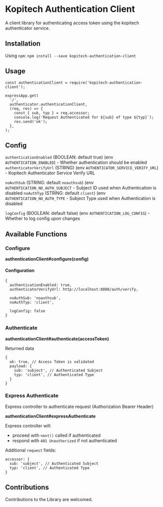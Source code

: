 # Kopitech Authentication Client
A client library for authenticating access token using the kopitech authenticator service.

## Installation
Using `npm`:
```npm install --save kopitech-authentication-client```

## Usage
```
const authenticationClient = require('kopitech-authentication-client');

expressApp.get(
  '/',
  authenticator.authenticationClient,
  (req, res) => {
    const { sub, typ } = req.accessor;
    console.log('Request Authenticated for ${sub} of type ${typ}`);
    res.send('ok');
  },
);
```

## Config
`authenticationEnabled` (BOOLEAN: default true) (env `AUTHENTICATION_ENABLED`) - Whether authentication should be enabled
`authenticatorVerifyUrl` (STRING) (env `AUTHENTICATOR_SERVICE_VERIFY_URL`) - Kopitech Authenticator Service Verify URL

`noAuthSub` (STRING: default `noauthsub`) (env `AUTHENTICATION_NO_AUTH_SUBJECT` - Subject ID used when Authentication is disabled
`noAuthTyp` (STRING: default `client`) (env `AUTHENTICATION_NO_AUTH_TYPE` - Subject Type used when Authentication is disabled

`logConfig` (BOOLEAN: default false) (env `AUTHENTICATION_LOG_CONFIG`) - Whether to log config upon changes

## Available Functions
### Configure
**authenticationClient#configure(config)**

#### Configuration
```
{
  authenticationEnabled: true,
  authenticatorVerifyUrl: http://localhost:8080/auth/verify,

  noAuthSub: 'noauthsub',
  noAuthTyp: 'client',

  logConfig: false
}
```

### Authenticate
**authenticationClient#authenticate(accessToken)**

Returned data

```
{
  ok: true, // Access Token is validated
  payload: {
    sub: 'subject', // Authenticated Subject
    typ: 'client', // Authenticated Type
  }
}
```

### Express Authenticate
Express controller to authenticate request (Authorization Bearer Header)

**authenticationClient#expressAuthenticate**

Express controller will:

- proceed with `next()` called if authenticated
- respond with `401 Unauthorized` if not authenticated

Additional `request` fields:

```
accessor: {
  sub: 'subject', // Authenticated Subject
  typ: 'client', // Authenticated Type
}
```

## Contributions
Contributions to the Library are welcomed.
